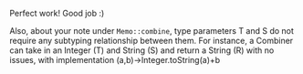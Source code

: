 Perfect work! Good job :)

Also, about your note under `Memo::combine`, type parameters T and S do not require any subtyping relationship between them.
For instance, a Combiner can take in an Integer (T) and String (S) and return a String (R) with no issues, with implementation (a,b)->Integer.toString(a)+b
